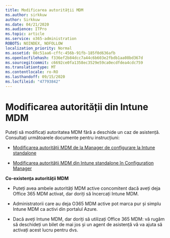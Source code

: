 ```yaml
---
title: Modificarea autorității MDM
ms.author: sirkkuw
author: Sirkkuw
ms.date: 04/21/2020
ms.audience: ITPro
ms.topic: article
ms.service: o365-administration
ROBOTS: NOINDEX, NOFOLLOW
localization_priority: Normal
ms.assetid: 08c51aa6-cffc-456b-91fb-185f0d636afb
ms.openlocfilehash: f336ef2b84dcc7a44c6b603e2fbdb1aa08bd367d
ms.sourcegitcommit: c6692ce0fa1358ec3529e59ca0ecdfdea4cdc759
ms.translationtype: MT
ms.contentlocale: ro-RO
ms.lasthandoff: 09/15/2020
ms.locfileid: "47793842"
---
```

# <a name="change-intune-mdm-authority"></a>Modificarea autorității din Intune MDM

Puteți să modificați autoritatea MDM fără a deschide un caz de asistență. Consultați următoarele documente pentru instrucțiuni:
  
- [Modificarea autorității MDM de la Manager de configurare la Intune standalone](https://docs.microsoft.com/configmgr/mdm/deploy-use/migrate-change-mdm-authority)
    
- [Modificarea autorității MDM din Intune standalone în Configuration Manager](https://docs.microsoft.com/configmgr/mdm/deploy-use/change-mdm-authority)
    
 **Co-existența autorității MDM**
  
- Puteți avea ambele autorități MDM active concomitent dacă aveți deja Office 365 MDM activat, dar doriți să încercați Intune MDM.
    
- Administratorii care au deja O365 MDM active pot marca pur și simplu Intune MDM ca activi din portalul Azure.
    
- Dacă aveți Intune MDM, dar doriți să utilizați Office 365 MDM: vă rugăm să deschideți un bilet de mai jos și un agent de asistență vă va ajuta să activați acest lucru pentru dvs.
    

